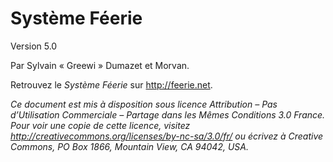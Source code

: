 # Système Féerie

Version 5.0

Par Sylvain « Greewi » Dumazet et Morvan.

Retrouvez le *Système Féerie* sur http://feerie.net.

*Ce document est mis à disposition sous licence Attribution – Pas d’Utilisation Commerciale – Partage dans les Mêmes Conditions 3.0 France. Pour voir une copie de cette licence, visitez http://creativecommons.org/licenses/by-nc-sa/3.0/fr/ ou écrivez à Creative Commons, PO Box 1866, Mountain View, CA 94042, USA.*
